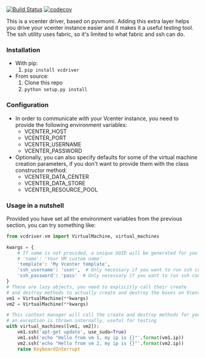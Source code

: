 [![Build Status](https://travis-ci.org/Lantero/vcdriver.svg?branch=master)](https://travis-ci.org/Lantero/vcdriver) [![codecov](https://codecov.io/gh/Lantero/vcenter-driver/branch/master/graph/badge.svg)](https://codecov.io/gh/Lantero/vcenter-driver)


This is a vcenter driver, based on pyvmomi. 
Adding this extra layer helps you drive your vcenter instance easier and it makes it a useful testing tool. 
The ssh utility uses fabric, so it's limited to what fabric and ssh can do.

### Installation
* With pip: 
    1. `pip install vcdriver`
* From source: 
    1. Clone this repo
    2. `python setup.py install`

### Configuration
* In order to communicate with your Vcenter instance, you need to provide the following environment variables:
    * VCENTER_HOST
    * VCENTER_PORT
    * VCENTER_USERNAME
    * VCENTER_PASSWORD
* Optionally, you can also specify defaults for some of the virtual machine creation parameters, if you don't
want to provide them with the class constructor method:
    * VCENTER_DATA_CENTER
    * VCENTER_DATA_STORE
    * VCENTER_RESOURCE_POOL


### Usage in a nutshell
Provided you have set all the environment variables from the previous section, you can try something like:
```python
from vcdriver.vm import VirtualMachine, virtual_machines

kwargs = {
    # If name is not provided, a unique UUID will be generated for you
    # 'name': 'Your VM custom name'
    'template': 'My Vcenter template',
    'ssh_username': 'user',  # Only necessary if you want to run ssh commands
    'ssh_password': 'pass'  # Only necessary if you want to run ssh commands
}
# These are lazy objects, you need to explicitly call their create 
# and destroy methods to actually create and destroy the boxes on Vcenter.
vm1 = VirtualMachine(**kwargs)
vm2 = VirtualMachine(**kwargs)

# This context manager will call the create and destroy methods for you even if 
# an exception is thrown internally, useful for testing
with virtual_machines([vm1, vm2]):
    vm1.ssh('apt-get update', use_sudo=True)
    vm1.ssh('echo "Hello from vm 1, my ip is {}"'.format(vm1.ip))
    vm2.ssh('echo "Hello from vm 2, my ip is {}"'.format(vm2.ip))
    raise KeyboardInterrupt
```
